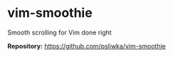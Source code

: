 # vim-smoothie

Smooth scrolling for Vim done right

**Repository:** <https://github.com/psliwka/vim-smoothie>
